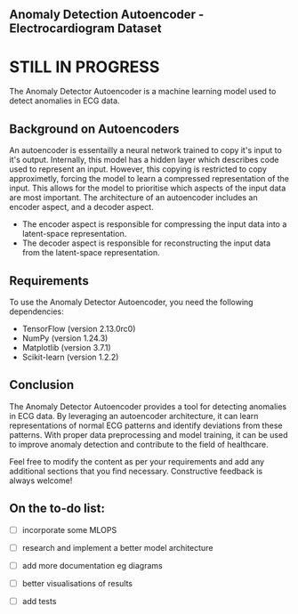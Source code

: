 ## Anomaly Detection Autoencoder - Electrocardiogram Dataset 

# STILL IN PROGRESS

The Anomaly Detector Autoencoder is a machine learning model used to detect anomalies in ECG data.

## Background on Autoencoders

An autoencoder is essentailly a neural network trained to copy it's input to it's output. Internally, this model has a hidden layer which describes code used to represent an input. However, this copying is restricted to copy approximetly, forcing the model to learn a compressed representation of the input. This allows for the model to prioritise which aspects of the input data are most important.
The architecture of an autoencoder includes an encoder aspect, and a decoder aspect.
- The encoder aspect is responsible for compressing the input data into a latent-space representation.
- The decoder aspect is responsible for reconstructing the input data from the latent-space representation.

## Requirements
To use the Anomaly Detector Autoencoder, you need the following dependencies:

- TensorFlow (version 2.13.0rc0)
- NumPy (version 1.24.3)
- Matplotlib (version 3.7.1)
- Scikit-learn (version 1.2.2)


## Conclusion
The Anomaly Detector Autoencoder provides a tool for detecting anomalies in ECG data. By leveraging an autoencoder architecture, it can learn representations of normal ECG patterns and identify deviations from these patterns. With proper data preprocessing and model training, it can be used to improve anomaly detection and contribute to the field of healthcare.

Feel free to modify the content as per your requirements and add any additional sections that you find necessary. Constructive feedback is always welcome!


## On the to-do list:
- [ ] incorporate some MLOPS 
- [ ] research and implement a better model architecture
- [ ] add more documentation eg diagrams
- [ ] better visualisations of results
- [ ] add tests

